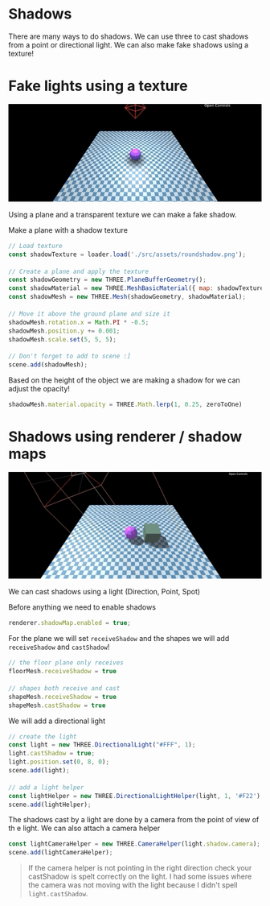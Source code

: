 # Shadows
There are many ways to do shadows. We can use three to cast shadows from a point or directional light. We can also make fake shadows using a texture!

# Fake lights using a texture
![fake shadows](./images/shadows-using-a-plane-and-texture.gif)

Using a plane and a transparent texture we can make a fake shadow.

Make a plane with a shadow texture
```js
// Load texture
const shadowTexture = loader.load('./src/assets/roundshadow.png');

// Create a plane and apply the texture
const shadowGeometry = new THREE.PlaneBufferGeometry();
const shadowMaterial = new THREE.MeshBasicMaterial({ map: shadowTexture, transparent: true });
const shadowMesh = new THREE.Mesh(shadowGeometry, shadowMaterial);

// Move it above the ground plane and size it
shadowMesh.rotation.x = Math.PI * -0.5;
shadowMesh.position.y += 0.001;
shadowMesh.scale.set(5, 5, 5);

// Don't forget to add to scene :]
scene.add(shadowMesh);
```

Based on the height of the object we are making a shadow for we can adjust the opacity!
```js
shadowMesh.material.opacity = THREE.Math.lerp(1, 0.25, zeroToOne)
```


# Shadows using renderer / shadow maps
![Shadows using directional light](./images/shadows-using-directional-light.gif)

We can cast shadows using a light (Direction, Point, Spot)

Before anything we need to enable shadows

```js
renderer.shadowMap.enabled = true;
```

For the plane we will set `receiveShadow` and the shapes we will add `receiveShadow` and `castShadow`!

```js
// the floor plane only receives
floorMesh.receiveShadow = true

// shapes both receive and cast
shapeMesh.receiveShadow = true
shapeMesh.castShadow = true
```

We will add a directional light
```js
// create the light
const light = new THREE.DirectionalLight("#FFF", 1);
light.castShadow = true;
light.position.set(0, 8, 0);
scene.add(light);

// add a light helper
const lightHelper = new THREE.DirectionalLightHelper(light, 1, '#F22');
scene.add(lightHelper);
```

The shadows cast by a light are done by a camera from the point of view of th e light. We can also attach a camera helper
```js
const lightCameraHelper = new THREE.CameraHelper(light.shadow.camera);
scene.add(lightCameraHelper);
```

> If the camera helper is not pointing in the right direction check your castShadow is spelt correctly on the light. I had some issues where the camera was not moving with the light because I didn't spell `light.castShadow`.
